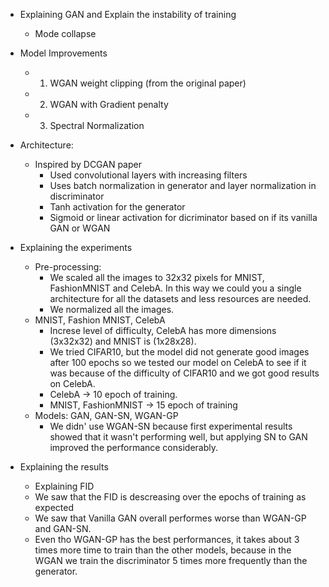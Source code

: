 - Explaining GAN and Explain the instability of training
	- Mode collapse

- Model Improvements
	- 1. WGAN weight clipping (from the original paper)
	- 2. WGAN with Gradient penalty
	- 3. Spectral Normalization

- Architecture:
	- Inspired by DCGAN paper
		- Used convolutional layers with increasing filters
		- Uses batch normalization in generator and layer normalization in discriminator
		- Tanh activation for the generator
		- Sigmoid or linear activation for dicriminator based on if its vanilla GAN or WGAN
	
- Explaining the experiments
	- Pre-processing:
		- We scaled all the images to 32x32 pixels for MNIST, FashionMNIST and CelebA. In this way we could you a single architecture for all the datasets and less resources are needed.
		- We normalized all the images.
	- MNIST, Fashion MNIST, CelebA
		- Increse level of difficulty, CelebA has more dimensions (3x32x32) and MNIST is (1x28x28).
		- We tried CIFAR10, but the model did not generate good images after 100 epochs so we tested our model on CelebA to see if it was because of the difficulty of CIFAR10 and we got good results on CelebA.
		- CelebA -> 10 epoch of training.
		- MNIST, FashionMNIST -> 15 epoch of training
	- Models: GAN, GAN-SN, WGAN-GP
		- We didn' use WGAN-SN because first experimental results showed that it wasn't performing well, but applying SN to GAN improved the performance considerably.

- Explaining the results
	- Explaining FID
	- We saw that the FID is descreasing over the epochs of training as expected
	- We saw that Vanilla GAN overall performes worse than WGAN-GP and GAN-SN.
	- Even tho WGAN-GP has the best performances, it takes about 3 times more time to train than the other models, because in the WGAN we train the discriminator 5 times more frequently than the generator.


